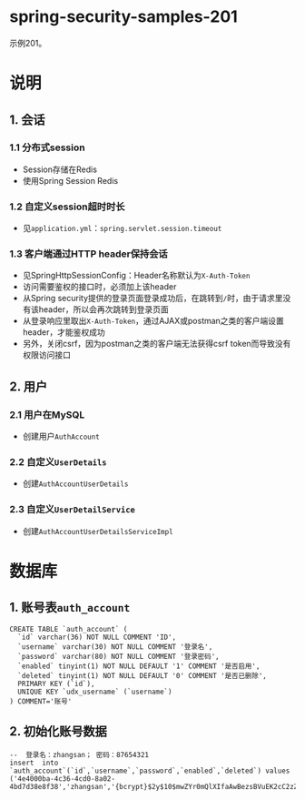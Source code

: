 # spring-security-samples-201
示例201。

# 说明
## 1. 会话
### 1.1 分布式session
  - Session存储在Redis
  - 使用Spring Session Redis


### 1.2 自定义session超时时长
  - 见`application.yml`：`spring.servlet.session.timeout`


### 1.3 客户端通过HTTP header保持会话
  - 见SpringHttpSessionConfig：Header名称默认为`X-Auth-Token`
  - 访问需要鉴权的接口时，必须加上该header
  - 从Spring security提供的登录页面登录成功后，在跳转到`/`时，由于请求里没有该header，所以会再次跳转到登录页面
  - 从登录响应里取出`X-Auth-Token`，通过AJAX或postman之类的客户端设置header，才能鉴权成功
  - 另外，关闭csrf，因为postman之类的客户端无法获得csrf token而导致没有权限访问接口


## 2. 用户
### 2.1 用户在MySQL
  - 创建用户`AuthAccount`


### 2.2 自定义`UserDetails`
  - 创建`AuthAccountUserDetails`


### 2.3 自定义`UserDetailService`
  - 创建`AuthAccountUserDetailsServiceImpl`


# 数据库
## 1. 账号表`auth_account`
```
CREATE TABLE `auth_account` (
  `id` varchar(36) NOT NULL COMMENT 'ID',
  `username` varchar(30) NOT NULL COMMENT '登录名',
  `password` varchar(80) NOT NULL COMMENT '登录密码',
  `enabled` tinyint(1) NOT NULL DEFAULT '1' COMMENT '是否启用',
  `deleted` tinyint(1) NOT NULL DEFAULT '0' COMMENT '是否已删除',
  PRIMARY KEY (`id`),
  UNIQUE KEY `udx_username` (`username`)
) COMMENT='账号'
```

## 2. 初始化账号数据
```
--  登录名：zhangsan； 密码：87654321
insert  into `auth_account`(`id`,`username`,`password`,`enabled`,`deleted`) values
('4e4000ba-4c36-4cd0-8a02-4bd7d38e8f38','zhangsan','{bcrypt}$2y$10$mwZYr0mQlXIfaAwBezsBVuEK2cC2zZjJzWGhd.m0dX1iTHDusd3u6',1,0);
```
